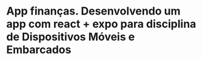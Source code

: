 # App finanças. Desenvolvendo um app com react + expo para disciplina de Dispositivos Móveis e Embarcados
